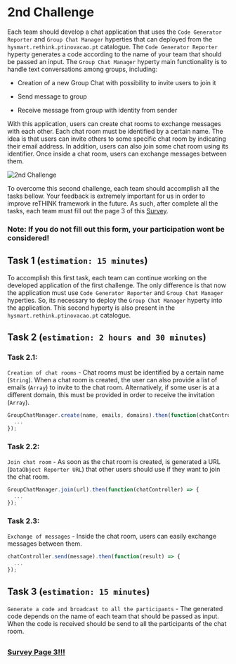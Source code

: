 # 2nd Challenge

Each team should develop a chat application that uses the `Code Generator Reporter` and `Group Chat Manager` hyperties that can deployed from the `hysmart.rethink.ptinovacao.pt` catalogue. The `Code Generator Reporter` hyperty generates a code according to the name of your team that should be passed an input. The `Group Chat Manager` hyperty main functionality is to handle text conversations among groups, including:

 * Creation of a new Group Chat with possibility to invite users to join it
 
 * Send message to group

 * Receive message from group with identity from sender
 

With this application, users can create chat rooms to exchange messages with each other. Each chat room must be identified by a certain name. The idea is that users can invite others to some specific chat room by indicating their email address. In addition, users can also join some chat room using its identifier. Once inside a chat room, users can exchange messages between them. 
   

![2nd Challenge](https://github.com/BernardoMG/dev-reTHINK-challenge/blob/master/Figures/2-Challenge.jpg)

To overcome this second challenge, each team should accomplish all the tasks bellow. 
Your feedback is extremely important for us in order to improve reTHINK framework in the future. As such, after complete all the tasks, each team must fill out the page 3 of this [Survey](https://docs.google.com/forms/d/e/1FAIpQLSeFt56Ura0zkTqg_VX9od_jBZtE3-2mt_urTFvxsoRuQ3uJRw/viewform). 

### Note: If you do not fill out this form, your participation wont be considered! 


## Task 1 (`estimation: 15 minutes`)

To accomplish this first task, each team can continue working on the developed application of the first challenge. The only difference is that now the application must use `Code Generator Reporter` and `Group Chat Manager` hyperties. So, its necessary to deploy the `Group Chat Manager` hyperty into the application. This second hyperty is also present in the `hysmart.rethink.ptinovacao.pt` catalogue.


## Task 2 (`estimation: 2 hours and 30 minutes`)

### Task 2.1:

`Creation of chat rooms` - Chat rooms must be identified by a certain name (`String`). When a chat room is created, the user can also provide a list of emails (`Array`) to invite to the chat room. Alternatively, if some user is at a different domain, this must be provided in order to receive the invitation (`Array`). 

```javascript
GroupChatManager.create(name, emails, domains).then(function(chatController) => {
  ...
});
```


### Task 2.2: 

`Join chat room` - As soon as the chat room is created, is generated a URL (`DataObject Reporter URL`) that other users should use if they want to join the chat room.

```javascript
GroupChatManager.join(url).then(function(chatController) => {
  ...
});
```


### Task 2.3: 

`Exchange of messages` - Inside the chat room, users can easily exchange messages between them.

```javascript
chatController.send(message).then(function(result) => {
  ...
});
```

## Task 3 (`estimation: 15 minutes`)

`Generate a code and broadcast to all the participants` - The generated code depends on the name of each team that should be passed as input. When the code is received should be send to all the participants of the chat room.

##

### [Survey Page 3!!!](https://docs.google.com/forms/d/e/1FAIpQLSeFt56Ura0zkTqg_VX9od_jBZtE3-2mt_urTFvxsoRuQ3uJRw/viewform) 

